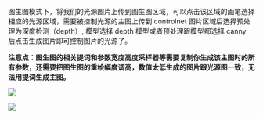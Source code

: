 图生图模式下，将我们的光源图片上传到图生图区域，可以点击该区域的画笔选择相应的光源区域，需要被控制光源的主图上传到 controlnet 图片区域后选择预处理为深度检测（depth）, 模型选择 depth 模型或者预处理跟模型都选择 canny 后点击生成图片即可控制图片的光源了。

**注意点：图生图的相关提词和参数宽度高度采样器等需要复制你生成该主图时的所有参数，还需要把图生图的重绘幅度调高，数值太低生成的图片跟光源图一致，无法用提词生成主图。** 

![](https://pic1.zhimg.com/v2-fb025262e0ad1e84e1afcdc2756b4738_b.jpg)

![](https://pic2.zhimg.com/v2-5b858b8c3f496446b650d3ad476f96ad_b.jpg)